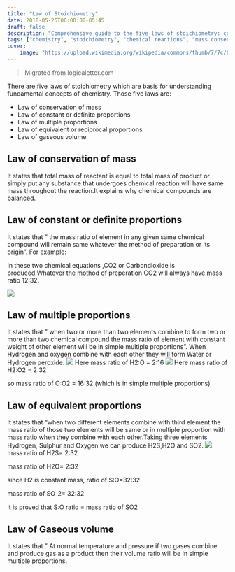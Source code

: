 ```yaml
---
title: "Law of Stoichiometry"
date: 2018-05-25T00:00:00+05:45
draft: false
description: "Comprehensive guide to the five laws of stoichiometry: conservation of mass, definite proportions, multiple proportions, and gaseous volumes."
tags: ["chemistry", "stoichiometry", "chemical reactions", "mass conservation", "proportions", "science"]
cover:
    image: "https://upload.wikimedia.org/wikipedia/commons/thumb/7/7c/Combustion_reaction_of_methane.jpg/400px-Combustion_reaction_of_methane.jpg"
---
```

> Migrated from logicaletter.com 


There are five laws of stoichiometry which are basis for understanding fundamental concepts of chemistry. Those five laws are:

- Law of conservation of mass
- Law of constant or definite proportions
- Law of multiple proportions
- Law of equivalent or reciprocal proportions
- Law of gaseous volume

## Law of conservation of mass

It states that total mass of reactant is equal to total mass of product or simply put  any substance that undergoes chemical reaction will have same mass throughout the reaction.It explains why chemical compounds are balanced.

## Law of constant or definite proportions

It states that ” the mass ratio of element in any given same chemical compound will remain same whatever the method of preparation or its origin”. For example:

In these two chemical equations ,CO2   or Carbondioxide is produced.Whatever the mothod of preperation CO2  will always have mass ratio 12:32.

![](https://i.imgur.com/USqhFlh.png)

## Law of multiple proportions

It states that ” when two or more than two elements combine to form two or more than two chemical compound the mass ratio of element with constant weight of other element will be in simple multiple proportions”. When Hydrogen and oxygen combine with each other they will form Water or Hydrogen peroxide.
![](https://i.imgur.com/8N2Hd0Y.png)
Here mass ratio of H2:O = 2:16
![](https://i.imgur.com/v1G4wNv.png)
Here mass ratio of H2:O2 = 2:32

so mass ratio of O:O2 = 16:32 (which is in simple multiple proportions)

## Law of equivalent proportions
It states that “when two different elements combine with third element the mass ratio of those two elements will be same or in multiple proportion with mass ratio when they combine with each other.Taking three elements Hydrogen, Sulphur and Oxygen we can produce H2S,H2O and SO2.
![](https://i.imgur.com/xbUqPWj.png)
mass ratio of H2S= 2:32

mass ratio of H2O= 2:32

since H2 is constant mass, ratio of S:O=32:32

mass ratio of SO_2= 32:32

it is proved that S:O ratio = mass ratio of SO2

## Law of Gaseous volume
It states that ” At normal temperature and pressure if two gases combine and produce gas as a product then their volume ratio will be in simple multiple proportions.
